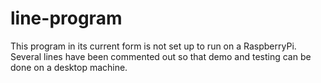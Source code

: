 # line-program
This program in its current form is not set up to run on a RaspberryPi. Several lines have been commented out so that demo and testing can be done on a desktop machine. 
